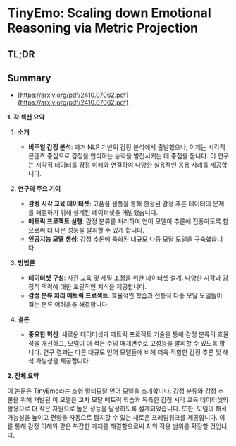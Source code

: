 # TinyEmo: Scaling down Emotional Reasoning via Metric Projection
## TL;DR
## Summary
- [https://arxiv.org/pdf/2410.07062.pdf](https://arxiv.org/pdf/2410.07062.pdf)

**1. 각 섹션 요약**

1) **소개**
   - **비주얼 감정 분석**: 과거 NLP 기반의 감정 분석에서 출발했으나, 이제는 시각적 콘텐츠 중심으로 감정을 인식하는 능력을 발전시키는 데 중점을 둡니다. 이 연구는 시각적 데이터를 감정 이해와 연결하여 다양한 실용적인 응용 사례를 제공합니다.

2) **연구의 주요 기여**
   - **감정 시각 교육 데이터셋**: 고품질 샘플을 통해 한정된 감정 추론 데이터의 문제를 해결하기 위해 설계된 데이터셋을 개발했습니다.
   - **메트릭 프로젝트 실행**: 감정 분류를 처리하여 언어 모델이 추론에 집중하도록 함으로써 더 나은 성능을 발휘할 수 있게 합니다.
   - **인공지능 모델 생성**: 감정 추론에 특화된 대규모 다중 모달 모델을 구축했습니다.

3) **방법론**
   - **데이터셋 구성**: 사전 교육 및 세밀 조정을 위한 데이터셋 설계. 다양한 시각과 감정적 맥락에 대한 포괄적인 지식을 제공합니다.
   - **감정 분류 처리 메트릭 프로젝트**: 효율적인 학습과 전통적 다중 모달 모델들이 겪는 분류 어려움을 해결합니다.

4) **결론**
   - **중요한 혁신**: 새로운 데이터셋과 메트릭 프로젝트 기술을 통해 감정 분류의 효율성을 개선하고, 모델이 더 적은 수의 매개변수로 고성능을 발휘할 수 있도록 합니다. 연구 결과는 다른 대규모 언어 모델들에 비해 더욱 적합한 감정 추론 및 해석 가능성을 제공합니다.

**2. 전체 요약**

이 논문은 TinyEmo라는 소형 멀티모달 언어 모델을 소개합니다. 감정 분류와 감정 추론을 위해 개발된 이 모델은 교차 모달 메트릭 학습과 독특한 감정 시각 교육 데이터셋의 활용으로 더 작은 자원으로 높은 성능을 달성하도록 설계되었습니다. 또한, 모델의 해석 가능성을 높이고 편향을 자동으로 탐지할 수 있는 새로운 프레임워크를 제공합니다. 이를 통해 감정 이해와 같은 복잡한 과제를 해결함으로써 AI의 적용 범위를 확장할 것입니다.